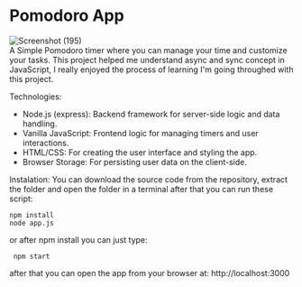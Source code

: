# Pomodoro App 

![Screenshot (195)](https://github.com/user-attachments/assets/187f7e6f-9f3c-4273-b5c8-7f050e0b4084)                                
A Simple Pomodoro timer where you can manage your time and customize your tasks.
This project helped me understand async and sync concept in JavaScript, I really enjoyed the process of learning I'm going throughed with this project. 

Technologies:                                     
- Node.js (express): Backend framework for server-side logic and data handling.               
- Vanilla JavaScript: Frontend logic for managing timers and user interactions.        
- HTML/CSS: For creating the user interface and styling the app.        
- Browser Storage: For persisting user data on the client-side.   

Instalation: 
You can download the source code from the repository, extract the folder and open the folder in a terminal
after that you can run these script:

    npm install    
    node app.js

or after npm install you can just type:

     npm start

after that you can open the app from your browser at: http://localhost:3000


 
 
